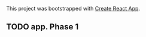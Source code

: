 This project was bootstrapped with [Create React App](https://github.com/facebook/create-react-app).

## TODO app. Phase 1
